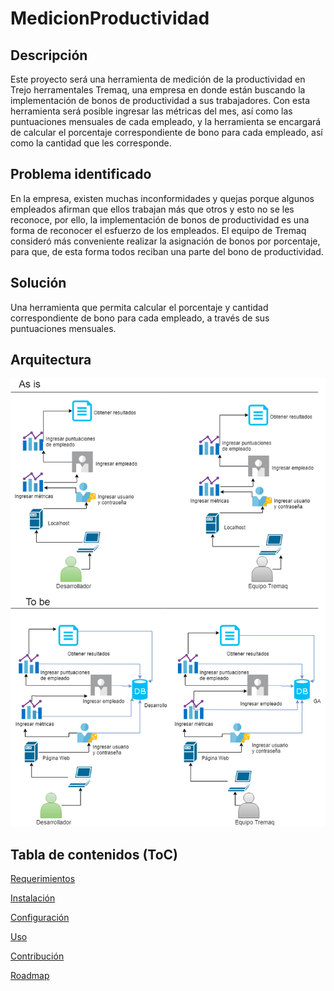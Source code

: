 # MedicionProductividad

## Descripción

Este proyecto será una herramienta de medición de la productividad en Trejo herramentales Tremaq, una empresa en donde están buscando la implementación de bonos de productividad a sus trabajadores. Con esta herramienta será posible ingresar las métricas del mes, así como las puntuaciones mensuales de cada empleado, y la herramienta se encargará de calcular el porcentaje correspondiente de bono para cada empleado, así como la cantidad que les corresponde.

## Problema identificado
En la empresa, existen muchas inconformidades y quejas porque algunos empleados afirman que ellos trabajan más que otros y esto no se les reconoce, por ello, la implementación de bonos de productividad es una forma de reconocer el esfuerzo de los empleados. El equipo de Tremaq consideró más conveniente realizar la asignación de bonos por porcentaje, para que, de esta forma todos reciban una parte del bono de productividad.

## Solución
Una herramienta que permita calcular el porcentaje y cantidad correspondiente de bono para cada empleado, a través de sus puntuaciones mensuales.

## Arquitectura

![alt text](https://raw.githubusercontent.com/LuzKerenO/MedicionProductividad/master/Imagenes/Arquitectura.png)

## Tabla de contenidos (ToC)


[Requerimientos](https://github.com/LuzKerenO/MedicionProductividad/wiki/Documentaci%C3%B3n#requerimientos)

[Instalación](https://github.com/LuzKerenO/MedicionProductividad/wiki/Documentaci%C3%B3n#instalaci%C3%B3n)

[Configuración](https://github.com/LuzKerenO/MedicionProductividad/wiki/Documentaci%C3%B3n#configuraci%C3%B3n)

[Uso](https://github.com/LuzKerenO/MedicionProductividad/wiki/Documentaci%C3%B3n#uso)

[Contribución](https://github.com/LuzKerenO/MedicionProductividad/wiki/Documentaci%C3%B3n#contribuci%C3%B3n)

[Roadmap](https://github.com/LuzKerenO/MedicionProductividad/wiki/Documentaci%C3%B3n#roadmap)
